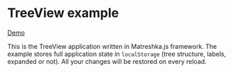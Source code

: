 # TreeView example

[Demo](http://matreshkajs.github.io/examples/treeview/)

This is the TreeView application written in Matreshka.js framework. The example stores full application state in ``localStorage`` (tree structure, labels, expanded or not). All your changes will be restored on every reload.
